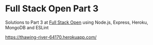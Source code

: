 # Full Stack Open Part 3 

Solutions to Part 3 at [Full Stack Open](https://fullstackopen.com/en/part3) using Node.js, Express, Heroku, MongoDB and ESLint

https://thawing-river-64170.herokuapp.com/
